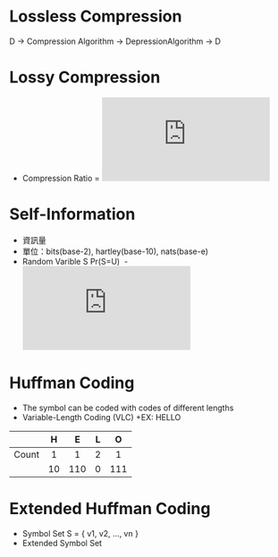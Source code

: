 # Lossless Compression
  D -> Compression Algorithm -> DepressionAlgorithm -> D

# Lossy Compression
  + Compression Ratio = ![EQ](http://www.sciweavers.org/tex2img.php?eq=%5Cfrac%7Bsize%28D%29%7D%7Bsize%28B%29%7D%20&bc=White&fc=Black&im=png&fs=12&ff=cmbright&edit=0)

# Self-Information
  + 資訊量
  + 單位：bits(base-2), hartley(base-10), nats(base-e)
  + Random Varible S Pr(S=U)
  - ![EQ1](http://www.sciweavers.org/tex2img.php?eq=%20-log_%7Bn%7DPr%28S%3DU%29%20%20%3D%20log_%7Bn%7D%20%5Cfrac%7B1%7D%7BPr%28S%3DU%29%7D%20&bc=White&fc=Black&im=png&fs=12&ff=cmbright&edit=0)


# Huffman Coding
+ The symbol can be coded with codes of different lengths
+ Variable-Length Coding (VLC)
+EX: HELLO

|       |H	  	|E	  	|L  		|O	  	|
|:-----:|:-----:|:-----:|:-----:|:-----:|
|Count	|1	  	|1	  	|2	  	|1	  	|
|	    	|10		  |110  	|0  		|111  	|

# Extended Huffman Coding
+ Symbol Set S = { v1, v2, ..., vn }
+ Extended Symbol Set
